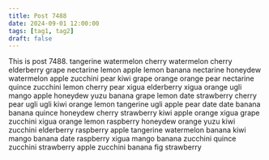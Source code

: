 ```yaml
---
title: Post 7488
date: 2024-09-01 12:00:00
tags: [tag1, tag2]
draft: false
---
```

This is post 7488.
tangerine
watermelon
cherry
watermelon
cherry
elderberry
grape
nectarine
lemon
apple
lemon
banana
nectarine
honeydew
watermelon
apple
zucchini
pear
kiwi
grape
orange
orange
pear
nectarine
quince
zucchini
lemon
cherry
pear
xigua
elderberry
xigua
orange
ugli
mango
apple
honeydew
yuzu
banana
grape
lemon
date
strawberry
cherry
pear
ugli
ugli
kiwi
orange
lemon
tangerine
ugli
apple
pear
date
date
banana
banana
quince
honeydew
cherry
strawberry
kiwi
apple
orange
xigua
grape
zucchini
xigua
orange
lemon
raspberry
honeydew
orange
yuzu
kiwi
zucchini
elderberry
raspberry
apple
tangerine
watermelon
banana
kiwi
mango
banana
date
raspberry
xigua
mango
banana
zucchini
quince
zucchini
strawberry
apple
zucchini
banana
fig
strawberry
